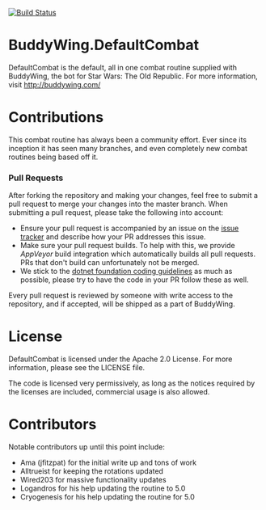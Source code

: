 [![Build Status](https://ci.appveyor.com/api/projects/status/github/BosslandGmbH/BuddyWing.DefaultCombat?branch=master&svg=true)](https://ci.appveyor.com/project/Aevitas/buddywing-defaultcombat)

BuddyWing.DefaultCombat
=====

DefaultCombat is the default, all in one combat routine supplied with BuddyWing, the bot for Star Wars: The Old Republic. For more information, visit http://buddywing.com/

Contributions
=====

This combat routine has always been a community effort. Ever since its inception it has seen many branches, and even completely new combat routines being based off it.

### Pull Requests
After forking the repository and making your changes, feel free to submit a pull request to merge your changes into the master branch. When submitting a pull request, please take the following into account:

* Ensure your pull request is accompanied by an issue on the [issue tracker](https://github.com/BosslandGmbH/BuddyWing.DefaultCombat/issues) and describe how your PR addresses this issue.
* Make sure your pull request builds. To help with this, we provide _AppVeyor_ build integration which automatically builds all pull requests. PRs that don't build can unfortunately not be merged.
* We stick to the [dotnet foundation coding guidelines](https://github.com/dotnet/corefx/blob/master/Documentation/coding-guidelines/coding-style.md) as much as possible, please try to have the code in your PR follow these as well.

Every pull request is reviewed by someone with write access to the repository, and if accepted, will be shipped as a part of BuddyWing.

License
=====

DefaultCombat is licensed under the Apache 2.0 License. For more information, please see the LICENSE file.

The code is licensed very permissively, as long as the notices required by the licenses are included, commercial usage is also allowed.

Contributors
=====

Notable contributors up until this point include:

* Ama (jfitzpat) for the initial write up and tons of work
* Alltrueist for keeping the rotations updated
* Wired203 for massive functionality updates
* Logandros for his help updating the routine to 5.0
* Cryogenesis for his help updating the routine for 5.0
